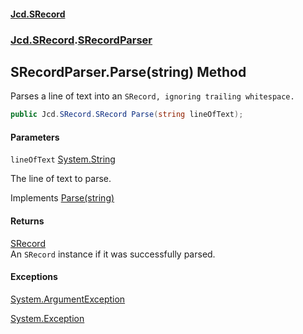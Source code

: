 #### [Jcd.SRecord](index.md 'index')
### [Jcd.SRecord](Jcd.SRecord.md 'Jcd.SRecord').[SRecordParser](Jcd.SRecord.SRecordParser.md 'Jcd.SRecord.SRecordParser')

## SRecordParser.Parse(string) Method

Parses a line of text into an `SRecord, ignoring trailing whitespace.`

```csharp
public Jcd.SRecord.SRecord Parse(string lineOfText);
```
#### Parameters

<a name='Jcd.SRecord.SRecordParser.Parse(string).lineOfText'></a>

`lineOfText` [System.String](https://docs.microsoft.com/en-us/dotnet/api/System.String 'System.String')

The line of text to parse.

Implements [Parse(string)](Jcd.SRecord.ISRecordParser.Parse(string).md 'Jcd.SRecord.ISRecordParser.Parse(string)')

#### Returns
[SRecord](Jcd.SRecord.SRecord.md 'Jcd.SRecord.SRecord')  
An `SRecord` instance if it was successfully parsed.

#### Exceptions

[System.ArgumentException](https://docs.microsoft.com/en-us/dotnet/api/System.ArgumentException 'System.ArgumentException')

[System.Exception](https://docs.microsoft.com/en-us/dotnet/api/System.Exception 'System.Exception')